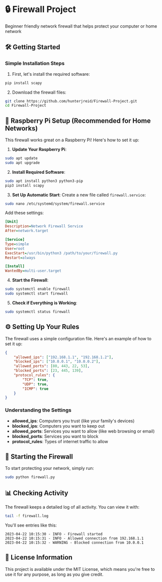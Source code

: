 ﻿# 🔒 Firewall Project

Beginner friendly network firewall that helps protect your computer or home network

## 🛠️ Getting Started

### Simple Installation Steps

1. First, let's install the required software:
```bash
pip install scapy
```

2. Download the firewall files:
```bash
git clone https://github.com/hunterjreid/Firewall-Project.git
cd Firewall-Project
```

## 🍓 Raspberry Pi Setup (Recommended for Home Networks)

This firewall works great on a Raspberry Pi! Here's how to set it up:

1. **Update Your Raspberry Pi**:
```bash
sudo apt update
sudo apt upgrade
```

2. **Install Required Software**:
```bash
sudo apt install python3 python3-pip
pip3 install scapy
```

3. **Set Up Automatic Start**:
Create a new file called `firewall.service`:
```bash
sudo nano /etc/systemd/system/firewall.service
```

Add these settings:
```ini
[Unit]
Description=Network Firewall Service
After=network.target

[Service]
Type=simple
User=root
ExecStart=/usr/bin/python3 /path/to/your/firewall.py
Restart=always

[Install]
WantedBy=multi-user.target
```

4. **Start the Firewall**:
```bash
sudo systemctl enable firewall
sudo systemctl start firewall
```

5. **Check if Everything is Working**:
```bash
sudo systemctl status firewall
```

## ⚙️ Setting Up Your Rules

The firewall uses a simple configuration file. Here's an example of how to set it up:

```json
{
    "allowed_ips": ["192.168.1.1", "192.168.1.2"],
    "blocked_ips": ["10.0.0.1", "10.0.0.2"],
    "allowed_ports": [80, 443, 22, 53],
    "blocked_ports": [23, 445, 139],
    "protocol_rules": {
        "TCP": true,
        "UDP": true,
        "ICMP": true
    }
}
```



### Understanding the Settings

- **allowed_ips**: Computers you trust (like your family's devices)
- **blocked_ips**: Computers you want to keep out
- **allowed_ports**: Services you want to allow (like web browsing or email)
- **blocked_ports**: Services you want to block
- **protocol_rules**: Types of internet traffic to allow

## 🚀 Starting the Firewall

To start protecting your network, simply run:
```bash
sudo python firewall.py
```



## 📊 Checking Activity

The firewall keeps a detailed log of all activity. You can view it with:
```bash
tail -f firewall.log
```

You'll see entries like this:
```
2023-04-22 10:15:30 - INFO - Firewall started
2023-04-22 10:15:31 - INFO - Allowed connection from 192.168.1.1
2023-04-22 10:15:32 - WARNING - Blocked connection from 10.0.0.1
```

## 📜 License Information

This project is available under the MIT License, which means you're free to use it for any purpose, as long as you give credit.

